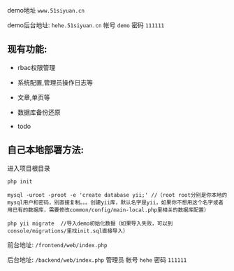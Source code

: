 demo地址 `www.51siyuan.cn`

demo后台地址: `hehe.51siyuan.cn`  帐号 `demo` 密码 `111111`

## 现有功能:

* rbac权限管理

* 系统配置,管理员操作日志等

* 文章,单页等

* 数据库备份还原

* todo

## 自己本地部署方法:

进入项目根目录

```
php init

mysql -uroot -proot -e 'create database yii;' //（root root分别是你本地的mysql用户和密码，别直接复制。。。创建yii库，默认名字是yii，如果你不想用这个名字或者用已有的数据库，需要修改common/config/main-local.php里相关的数据库配置）

php yii migrate  //导入demo初始化数据（如果导入失败，可以到console/migrations/里找init.sql直接导入）
```


前台地址: `/frontend/web/index.php`

后台地址: `/backend/web/index.php` 管理员 帐号 `hehe` 密码 `111111`

